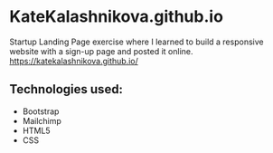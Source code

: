 # KateKalashnikova.github.io
Startup Landing Page exercise where I learned to build a responsive website with a sign-up page and posted it online. https://katekalashnikova.github.io/
## Technologies used:
* Bootstrap
* Mailchimp
* HTML5
* CSS
